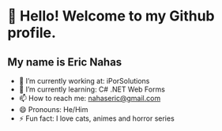 # 👋 Hello! Welcome to my Github profile.
## My name is Eric Nahas

- 🔭 I’m currently working at: iPorSolutions
- 🌱 I’m currently learning: C# .NET Web Forms
- 📫 How to reach me: nahaseric@gmail.com
- 😄 Pronouns: He/Him
- ⚡ Fun fact: I love cats, animes and horror series
